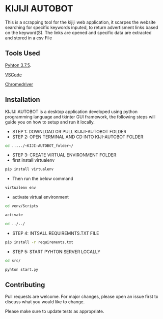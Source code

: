 # KIJIJI AUTOBOT

This is a scrapping tool for the kijiji web application, it scarpes the website searching for specific keywords inputed, to return advertisment links based on the keyword(S). The links are opened and specific data are extracted and stored in a csv File

## Tools Used

[Pyhton 3.7.5](https://www.python.org/ftp/python/3.7.5/python-3.7.5.exe).

[VSCode](https://code.visualstudio.com/download)

[Chromedriver](https://sites.google.com/a/chromium.org/chromedriver/downloads)

## Installation

KIJIJI AUTOBOT is a desktop application developed using python programming language and tkinter GUI framework, the following steps will guide you on how to setup and run it locally.

- STEP 1: DOWNLOAD OR PULL KIJIJI-AUTOBOT FOLDER
- STEP 2: OPEN TERMINAL AND CD INTO KIJI-AUTOBOT FOLDER

```bash
cd ...../~KIJI-AUTOBOT_folder~/
```

- STEP 3: CREATE VIRTUAL ENVIRONMENT FOLDER
- first install virtualenv

```bash
pip install virtualenv
```

- Then run the below command

```bash
virtualenv env
```

- activate virtual environment

```bash
cd venv/Scripts
```

```bash
activate
```

```bash
cd ../../
```

- STEP 4: INTSALL REQUIREMNTS.TXT FILE

```bash
pip install -r requirements.txt
```

- STEP 5: START PYHTON SERVER LOCALLY

```bash
cd src/
```

```bash
pyhton start.py
```

## Contributing

Pull requests are welcome. For major changes, please open an issue first to discuss what you would like to change.

Please make sure to update tests as appropriate.
